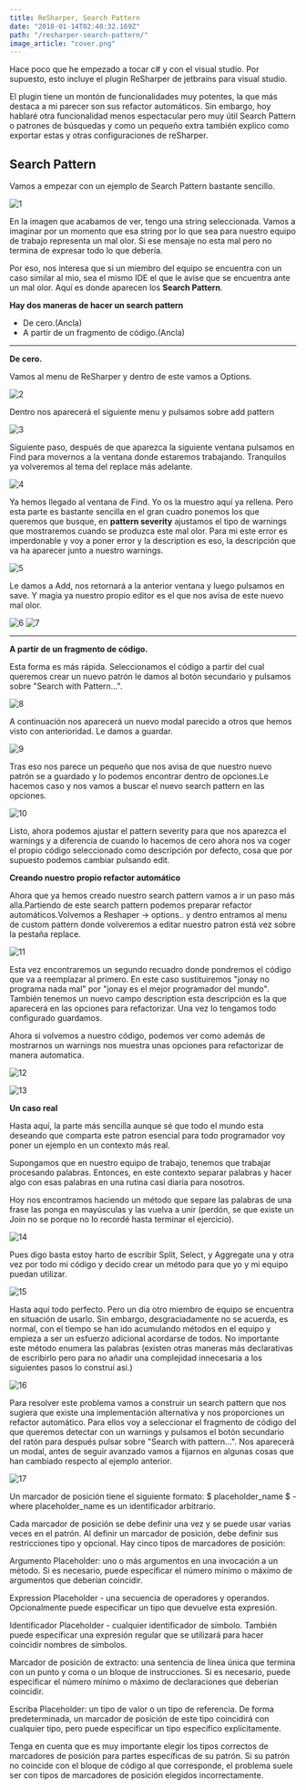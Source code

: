 ```yaml
---
title: ReSharper, Search Pattern
date: "2018-01-14T02:40:32.169Z"
path: "/resharper-search-pattern/"
image_article: "cover.png"
---
```


Hace poco que he empezado a tocar c# y con el visual studio.
Por supuesto, esto incluye el plugin ReSharper de jetbrains para visual studio.

El plugin tiene un montón de funcionalidades muy potentes, la que más destaca a 
mi parecer son sus refactor automáticos. Sin embargo, hoy hablaré otra funcionalidad
menos espectacular pero muy útil Search Pattern o patrones de búsquedas y
como un pequeño extra también explico como exportar estas y otras configuraciones de reSharper.


Search Pattern
-------------------------

Vamos a empezar con un ejemplo de Search Pattern bastante sencillo.

![1](./searchPattern_1.jpg)

En la imagen que acabamos de ver, tengo una string seleccionada. Vamos a 
imaginar por un momento que esa string por lo que sea para nuestro equipo
de trabajo representa un mal olor. Si ese mensaje no esta mal pero no
termina de expresar todo lo que debería.


Por eso, nos interesa que si un miembro del equipo se encuentra con un
caso similar al mio, sea el mismo IDE el que le avise que se encuentra ante
un mal olor. Aquí es donde aparecen los **Search Pattern**.


**Hay dos maneras de hacer un search pattern** 

- De cero.(Ancla)
- A partir de un fragmento de código.(Ancla)

-------------------------------------

**De cero.**

Vamos al menu de ReSharper y dentro de este vamos a Options.
    
![2](./searchPattern_2.jpg)

Dentro nos aparecerá el siguiente menu y pulsamos sobre add pattern

![3](./searchPattern_3.jpg)

Siguiente paso, después de que aparezca la siguiente ventana pulsamos en Find para
movernos a la ventana donde estaremos trabajando. Tranquilos ya volveremos al tema del
replace más adelante.

![4](./searchPattern_4.jpg)


Ya hemos llegado al ventana de Find. Yo os la muestro aquí ya rellena.
Pero esta parte es bastante sencilla en el gran cuadro ponemos los que queremos
que busque, en **pattern severity** ajustamos el tipo de warnings que mostraremos
cuando se produzca este mal olor. Para mi este error es imperdonable y voy a poner
error y la description es eso, la descripción que va ha aparecer junto a nuestro warnings.

![5](./searchPattern_5.JPG)


Le damos a Add, nos retornará a la anterior ventana y luego pulsamos en save.
Y magia ya nuestro propio editor es el que nos avisa de este nuevo mal olor.

![6](searchPattern_6.jpg)
![7](searchPattern_7.jpg)

--------------------------------------

**A partir de un fragmento de código.**

Esta forma es más rápida. Seleccionamos el código a partir del cual queremos crear un nuevo patrón
le damos al botón secundario y pulsamos sobre "Search with Pattern...".

![8](searchPattern_8.jpg)

A continuación nos aparecerá un nuevo modal parecido a otros que hemos visto con anterioridad.
Le damos a guardar.

![9](searchPattern_9.jpg)

Tras eso nos parece un pequeño que nos avisa de que nuestro nuevo patrón 
se a guardado y lo podemos encontrar dentro de opciones.Le hacemos caso y nos vamos a
buscar el nuevo search pattern en las opciones.

![10](searchPattern_10.jpg)


Listo, ahora podemos ajustar el pattern severity para que nos aparezca el warnings y a diferencia
de cuando lo hacemos de cero ahora nos va coger el propio código seleccionado como descripción por
defecto, cosa que por supuesto podemos cambiar pulsando edit.


**Creando nuestro propio refactor automático**


Ahora que ya hemos creado nuestro search pattern vamos a ir un paso más alla.Partiendo de este
search pattern podemos preparar refactor automáticos.Volvemos a Reshaper -> options.. 
y dentro entramos al menu de custom pattern donde volveremos a editar nuestro patron está
vez sobre la pestaña replace.

![11](searchPattern_11.jpg)

Esta vez encontraremos un segundo recuadro donde pondremos el código que va a reemplazar al
primero. En este caso sustituiremos "jonay no programa nada mal" por 
"jonay es el mejor programador del mundo". También tenemos un nuevo campo description 
esta descripción es la que aparecerá en las opciones para refactorizar.
Una vez lo tengamos todo configurado guardamos.


Ahora si volvemos a nuestro código, podemos ver como además de mostrarnos un warnings nos muestra
unas opciones para refactorizar de manera automatica.

![12](searchPattern_12.jpg)

![13](searchPattern_13.jpg)

**Un caso real**

Hasta aquí, la parte más sencilla aunque sé que todo el mundo esta deseando que comparta este 
patron esencial para todo programador voy poner un ejemplo en un contexto más real.

Supongamos que en nuestro equipo de trabajo, tenemos que trabajar procesando palabras.
Entonces, en este contexto separar palabras y hacer algo con esas palabras en una rutina
casi diaria para nosotros.

Hoy nos encontramos haciendo un método que separe las palabras de una frase las ponga en 
mayúsculas y las vuelva a unir (perdón, se que existe un Join no se porque no lo recordé 
hasta terminar el ejercicio).

![14](searchPattern_14.jpg)

Pues digo basta estoy harto de escribir Split, Select, y Aggregate una y otra vez por todo
mi código y decido crear un método para que yo y mi equipo puedan utilizar.

![15](searchPattern_15.jpg)


Hasta aquí todo perfecto. Pero un dia otro miembro de equipo se encuentra en situación de 
usarlo. Sin embargo, desgraciadamente no se acuerda, es normal, con el tiempo se han
ido acumulando métodos en el equipo y empieza a ser un esfuerzo adicional acordarse de todos.
No importante este método enumera las palabras (existen otras maneras más declarativas de
escribirlo pero para no añadir una complejidad innecesaria a los siguientes pasos lo 
construí asi.)

![16](searchPattern_16.jpg)

Para resolver este problema vamos a construir un search pattern que nos sugiera que existe
una implementación alternativa y nos proporciones un refactor automático.
Para ellos voy a seleccionar el fragmento de código del que queremos detectar con un
warnings y pulsamos el botón secundario del ratón para después pulsar sobre "Search with pattern...".
Nos aparecerá un modal, antes de seguir avanzado vamos a fijarnos en algunas cosas que han cambiado
respecto al ejemplo anterior.
 
![17](searchPattern_17.jpg)
 
 



















Un marcador de posición tiene el siguiente formato:
 $ placeholder_name $ - where placeholder_name es un identificador arbitrario.
 
Cada marcador de posición se debe definir una vez y se puede usar varias veces en el patrón. 
Al definir un marcador de posición, debe definir sus restricciones tipo y opcional. Hay cinco tipos de marcadores de posición:

Argumento Placeholder: uno o más argumentos en una invocación a un método.
 Si es necesario, puede especificar el número mínimo o máximo de argumentos que deberían coincidir.

Expression Placeholder - una secuencia de operadores y operandos.
 Opcionalmente puede especificar un tipo que devuelve esta expresión.

Identificador Placeholder - cualquier identificador de símbolo. 
También puede especificar una expresión regular que se utilizará para hacer coincidir nombres de símbolos.

Marcador de posición de extracto: 
una sentencia de línea única que termina con un punto y coma o un bloque de instrucciones. Si es necesario, puede especificar el número mínimo o máximo de declaraciones que deberían coincidir.


Escriba Placeholder:
 un tipo de valor o un tipo de referencia. De forma predeterminada, 
 un marcador de posición de este tipo coincidirá con cualquier tipo, 
 pero puede especificar un tipo específico explícitamente.

Tenga en cuenta que es muy importante elegir los tipos correctos de marcadores 
de posición para partes específicas de su patrón. 
Si su patrón no coincide con el bloque de código al que corresponde,
 el problema suele ser con tipos de marcadores de posición elegidos incorrectamente.